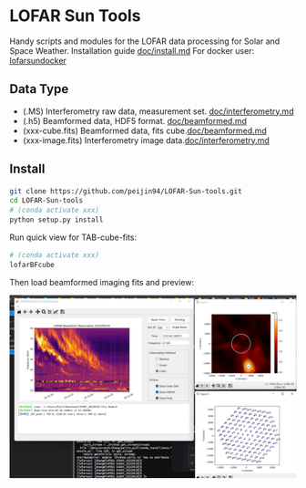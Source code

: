 # LOFAR Sun Tools

 Handy scripts and modules for the LOFAR data processing for Solar and Space Weather.
 Installation guide [doc/install.md](doc/install.md)
 For docker user: [lofarsundocker](https://github.com/Pjer-zhang/lofarsunDocker)

## Data Type

* (.MS) Interferometry raw data, measurement set. [doc/interferometry.md](doc/interferometry.md)
* (.h5) Beamformed data, HDF5 format. [doc/beamformed.md](doc/beamformed.md)
* (xxx-cube.fits) Beamformed data, fits cube.[doc/beamformed.md](doc/beamformed.md)
* (xxx-image.fits) Interferometry image data.[doc/interferometry.md](doc/interferometry.md)

## Install

```bash
git clone https://github.com/peijin94/LOFAR-Sun-tools.git
cd LOFAR-Sun-tools
# (conda activate xxx)
python setup.py install
```

Run quick view for TAB-cube-fits:
```bash
# (conda activate xxx)
lofarBFcube
```
Then load beamformed imaging fits and preview:

![image](./doc/img/image.png)
